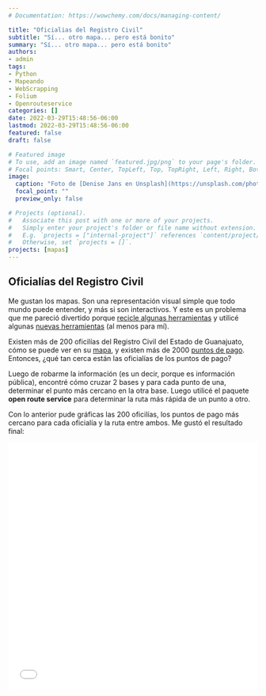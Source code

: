 ```yaml
---
# Documentation: https://wowchemy.com/docs/managing-content/

title: "Oficialias del Registro Civil"
subtitle: "Sí... otro mapa... pero está bonito"
summary: "Sí... otro mapa... pero está bonito"
authors: 
- admin
tags: 
- Python
- Mapeando
- WebScrapping
- Folium
- Openrouteservice
categories: []
date: 2022-03-29T15:48:56-06:00
lastmod: 2022-03-29T15:48:56-06:00
featured: false
draft: false

# Featured image
# To use, add an image named `featured.jpg/png` to your page's folder.
# Focal points: Smart, Center, TopLeft, Top, TopRight, Left, Right, BottomLeft, Bottom, BottomRight.
image:
  caption: "Foto de [Denise Jans en Unsplash](https://unsplash.com/photos/27fdWYGUs40)"
  focal_point: ""
  preview_only: false

# Projects (optional).
#   Associate this post with one or more of your projects.
#   Simply enter your project's folder or file name without extension.
#   E.g. `projects = ["internal-project"]` references `content/project/deep-learning/index.md`.
#   Otherwise, set `projects = []`.
projects: [mapas]
---
```


## Oficialías del Registro Civil

Me gustan los mapas. Son una representación visual simple que todo mundo puede entender, y más si son interactivos. Y este es un problema que me pareció divertido porque [recicle algunas herramientas](https://gonzalezhomar.netlify.app/post/oficinas/) y utilicé algunas [nuevas herramientas](https://nbviewer.org/github/GIScience/openrouteservice-py/blob/master/examples/basic_example.ipynb) (al menos para mí). 

Existen más de 200 oficilías del Registro Civil del Estado de Guanajuato, cómo se puede ver en su [mapa](https://sg.guanajuato.gob.mx/index.php/registro-civil/#oficialiacercana), y existen más de 2000 [puntos de pago](https://finanzas.guanajuato.gob.mx/c_puntos_pago/index.php). Entonces, ¿qué tan cerca están las oficialías de los puntos de pago?

Luego de robarme la información (es un decir, porque es información pública), encontré cómo cruzar 2 bases y para cada punto de una, determinar el punto más cercano en la otra base. Luego utilicé el paquete **open route service** para determinar la ruta más rápida de un punto a otro.

Con lo anterior pude gráficas las 200 oficilías, los puntos de pago más cercano para cada oficialía y la ruta entre ambos. Me gustó el resultado final:

<iframe
    src='./static/oficialias.html'
    width='100%'
    height='500px'
    style='border:none;'>
</iframe>